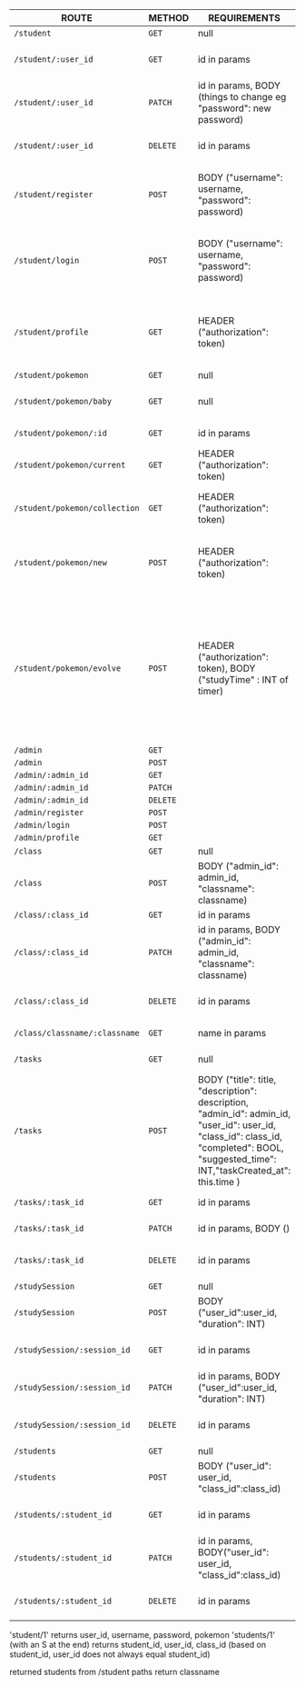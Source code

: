 | ROUTE | METHOD | REQUIREMENTS | RESPONSE |
| --- | --- | --- | --- |
| `/student` | `GET` | null | EVERYTHING |
| `/student/:user_id` | `GET` | id in params | returns student with id |
| `/student/:user_id` | `PATCH` | id in params, BODY (things to change eg "password": new password) | returns updated student
| `/student/:user_id` | `DELETE` | id in params | student deleted message |
| `/student/register` | `POST` | BODY ("username": username, "password": password) | registers user and makes token (can log in like this )|
| `/student/login` | `POST` | BODY ("username": username, "password": password) | checks it matches user in database and makes token |
| `/student/profile` | `GET` | HEADER ("authorization": token) | returns username, current pokemon and class of user |
| `/student/pokemon` | `GET` | null | EVERYTHING |
| `/student/pokemon/baby` | `GET` | null | ALL FIRST FORM POKEMON |
| `/student/pokemon/:id` | `GET` | id in params | returns ONE pokemon |
| `/student/pokemon/current` | `GET` | HEADER ("authorization": token) | returns current poke of student |
| `/student/pokemon/collection` | `GET` | HEADER ("authorization": token) | returns collection of pokemon student has |
| `/student/pokemon/new` | `POST` | HEADER ("authorization": token) | sets a new pokemon or returns that already a pokemon |
| `/student/pokemon/evolve` | `POST` | HEADER ("authorization": token), BODY ("studyTime" : INT of timer) | returns evolved pokemon or adds to collection (this makes students current pokemon null and let's a new pokemon be added) |
| `/admin` | `GET` |
| `/admin` | `POST` |
| `/admin/:admin_id` | `GET` |
| `/admin/:admin_id` | `PATCH` |
| `/admin/:admin_id` | `DELETE` |
| `/admin/register` | `POST` |
| `/admin/login` | `POST` |
| `/admin/profile` | `GET` |
| `/class` | `GET` | null | EVERYTHING |
| `/class` | `POST` | BODY ("admin_id": admin_id, "classname": classname) | returns new class 
| `/class/:class_id` | `GET` | id in params |
| `/class/:class_id` | `PATCH` | id in params, BODY ("admin_id": admin_id, "classname": classname) | returns updated class |
| `/class/:class_id` | `DELETE` | id in params | returns deleted message |
| `/class/classname/:classname` | `GET` | name in params | returns class id |
| `/tasks` | `GET` | null | returns all tasks |
| `/tasks` | `POST` | BODY ("title": title, "description": description, "admin_id": admin_id, "user_id": user_id, "class_id": class_id, "completed": BOOL, "suggested_time": INT,"taskCreated_at": this.time ) | creates new task, returning new task |
| `/tasks/:task_id` | `GET` | id in params | returns task with id |
| `/tasks/:task_id` | `PATCH` | id in params, BODY () | returns updated task
| `/tasks/:task_id` | `DELETE` | id in params | returns deleted message |
| `/studySession` | `GET` | null | EVERYTHING |
| `/studySession` | `POST` | BODY ("user_id":user_id, "duration": INT) | returns new session |
| `/studySession/:session_id` | `GET` | id in params | returns session with id |
| `/studySession/:session_id` | `PATCH` | id in params, BODY ("user_id":user_id, "duration": INT) | returns updated session |
| `/studySession/:session_id` | `DELETE` | id in params | returns deleted message |
| `/students` | `GET` | null | EVERYTHING |
| `/students` | `POST` | BODY ("user_id": user_id, "class_id":class_id) | returns new student |
| `/students/:student_id` | `GET` | id in params | returns student with id |
| `/students/:student_id` | `PATCH` | id in params, BODY("user_id": user_id, "class_id":class_id)  | returns updated student |
| `/students/:student_id` | `DELETE` | id in params | returns deleted message |


'student/1' returns user_id, username, password, pokemon
'students/1' (with an S at the end) returns student_id, user_id, class_id (based on student_id, user_id does not always equal student_id)

returned students from /student paths return classname